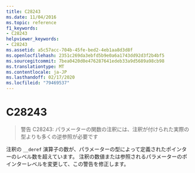 ```yaml
---
title: C28243
ms.date: 11/04/2016
ms.topic: reference
f1_keywords:
- C28243
helpviewer_keywords:
- C28243
ms.assetid: a5c57acc-704b-45fe-bed2-4eb1aa8d3d8f
ms.openlocfilehash: 2351c269da3ebfd5b9e0a6a1743dd92d3f2b4bf5
ms.sourcegitcommit: 7bea0420d0e476287641edeb33a9d5689a98cb98
ms.translationtype: MT
ms.contentlocale: ja-JP
ms.lasthandoff: 02/17/2020
ms.locfileid: "79469537"
---
```

# <a name="c28243"></a>C28243

> 警告 C28243: パラメーターの関数の注釈には、注釈が付けられた実際の型よりも多くの逆参照が必要です

注釈の `__deref` 演算子の数が、パラメーターの型によって定義されたポインターのレベル数を超えています。 注釈の数値または参照されるパラメーターのポインターレベルを変更して、この警告を修正します。
